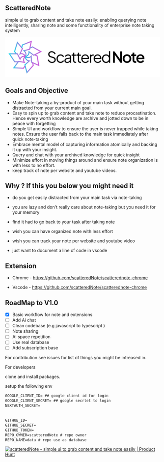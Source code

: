 ## ScatteredNote 

simple ui to grab content and take note easily: enabling querying note intelligently, sharing note and some functionality of enterprise note taking system

![app banner](./public/images/logox.png)


## Goals and Objective

* Make Note-taking a by-product of your main task without getting distracted from your current main goal.
* Easy to spin up to grab content and take note to reduce procastination. Hence every worth knowledge are archive and jotted down to be in peace with forgetting
* Simple UI and workflow to ensure the user is never trapped while taking notes. Ensure the user falls back to the main task immediately after quick note-taking
* Embrace mental model of capturing information atomically and backing it up with your insight.
* Query and chat with your archived knowledge for quick insight
* Minimize effort in moving things around and ensure note organization is with less to no effort.
* keep track of note per website and youtube videos.

## Why ? If this you below you might need it

* do you get easily distracted from your main task via note-taking

* you are lazy and don't really care about note-taking but you need it for your memory

* find it had to go back to your task after taking note 

* wish you can have organized note with less effort

* wish you can track your note per website and youtube video

* just want to document a line of code in vscode

## Extension

* Chrome - https://github.com/scatteredNote/scatterednote-chrome

* Vscode - https://github.com/scatteredNote/scatterednote-chrome


## RoadMap to V1.0

- [x] Basic workflow for note and extensions
- [ ] Add Ai chat
- [ ] Clean codebase (e.g javascript to typescript )
- [ ] Note sharing
- [ ] Ai space repetition
- [ ] Use real database
- [ ] Add subscription base

For contribution see issues for list of things you might be intreased in.

For developers

clone and install packages.

setup the following env

```
GOOGLE_CLIENT_ID= ## google client id for login
GOOGLE_CLIENT_SECRET= ## google secrtet to login
NEXTAUTH_SECRET=


GITHUB_ID= 
GITHUB_SECRET=
GITHUB_TOKEN=
REPO_OWNER=scatteredNote # repo owner
REPO_NAME=data # repo use as database
```

<a href="https://www.producthunt.com/posts/scatterednote?utm_source=badge-featured&utm_medium=badge&utm_souce=badge-scatterednote" target="_blank"><img src="https://api.producthunt.com/widgets/embed-image/v1/featured.svg?post_id=410420&theme=light" alt="scatteredNote - simple&#0032;ui&#0032;to&#0032;grab&#0032;content&#0032;and&#0032;take&#0032;note&#0032;easily&#0032; | Product Hunt" style="width: 250px; height: 54px;" width="250" height="54" /></a>
